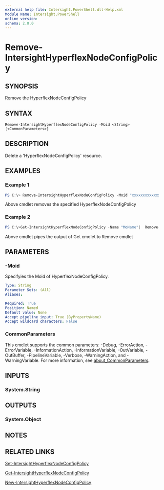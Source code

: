 ```yaml
---
external help file: Intersight.PowerShell.dll-Help.xml
Module Name: Intersight.PowerShell
online version:
schema: 2.0.0
---
```


# Remove-IntersightHyperflexNodeConfigPolicy

## SYNOPSIS
Remove the HyperflexNodeConfigPolicy

## SYNTAX

```
Remove-IntersightHyperflexNodeConfigPolicy -Moid <String> [<CommonParameters>]
```

## DESCRIPTION
Delete a &apos;HyperflexNodeConfigPolicy&apos; resource.

## EXAMPLES

### Example 1
```powershell
PS C:\> Remove-IntersightHyperflexNodeConfigPolicy -Moid "xxxxxxxxxxxxxxxxxxxxxxxxxxx"
```
Above cmdlet removes the specified HyperflexNodeConfigPolicy 

### Example 2
```powershell
PS C:\>Get-IntersightHyperflexNodeConfigPolicy -Name "MoName"|  Remove-IntersightHyperflexNodeConfigPolicy
```
Above cmdlet pipes the output of Get cmdlet to Remove cmdlet

## PARAMETERS

### -Moid
Specifyies the Moid of HyperflexNodeConfigPolicy.

```yaml
Type: String
Parameter Sets: (All)
Aliases:

Required: True
Position: Named
Default value: None
Accept pipeline input: True (ByPropertyName)
Accept wildcard characters: False
```

### CommonParameters
This cmdlet supports the common parameters: -Debug, -ErrorAction, -ErrorVariable, -InformationAction, -InformationVariable, -OutVariable, -OutBuffer, -PipelineVariable, -Verbose, -WarningAction, and -WarningVariable. For more information, see [about_CommonParameters](http://go.microsoft.com/fwlink/?LinkID=113216).

## INPUTS

### System.String

## OUTPUTS

### System.Object
## NOTES

## RELATED LINKS

[Set-IntersightHyperflexNodeConfigPolicy](./Set-IntersightHyperflexNodeConfigPolicy.md)

[Get-IntersightHyperflexNodeConfigPolicy](./Get-IntersightHyperflexNodeConfigPolicy.md)

[New-IntersightHyperflexNodeConfigPolicy](./New-IntersightHyperflexNodeConfigPolicy.md)

